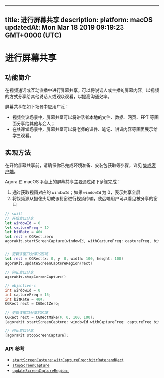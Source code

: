 
---
title: 进行屏幕共享
description: 
platform: macOS
updatedAt: Mon Mar 18 2019 09:19:23 GMT+0000 (UTC)
---
# 进行屏幕共享
## 功能简介
在视频通话或互动直播中进行屏幕共享，可以将说话人或主播的屏幕内容，以视频的方式分享给其他说话人或观众观看，以提高沟通效率。

屏幕共享在如下场景中应用广泛：

- 视频会议场景中，屏幕共享可以将讲话者本地的文件、数据、网页、PPT 等画面分享给其他与会人；
- 在线课堂场景中，屏幕共享可以将老师的课件、笔记、讲课内容等画面展示给学生观看。

## 实现方法

在开始屏幕共享前，请确保你已完成环境准备、安装包获取等步骤，详见 [集成客户端](../../cn/Interactive%20Broadcast/mac_video.md)。

Agora 在 macOS 平台上的屏幕共享主要通过如下步骤完成：
1. 通过获取视窗对应的 `windowId`；如果 `windowId` 为 0，表示共享全屏
2. 将视频源从摄像头切成该视窗进行视频传输，使远端用户可以看见被分享的窗口

```swift
// swift
// 开始窗口分享
let windowId = 0
let captureFreq = 15
let bitRate = 400
let rect = CGRect.zero
agoraKit.startScreenCapture(windowId, withCaptureFreq: captureFreq, bitRate: bitRate, andRect: rect)


// 更新该窗口分享的区域
let rect = CGRect(x: 0, y: 0, width: 100, height: 100)
agoraKit.updateScreenCaptureRegion(rect)

// 停止窗口分享
agoraKit.stopScreenCapture()
```

```objective-c
// objective-c
int windowId = 0;
int captureFreq = 15;
int bitRate = 400;
CGRect rect = CGRectZero;

// 更新该窗口分享的区域
CGRect rect = CGRectMake(0, 0, 100, 100);
[agoraKit startScreenCapture: windowId withCaptureFreq: captureFreq bitRate:(NSInteger)bitRate andRect: rect];  

// 停止窗口分享
[agoraKit stopScreenCapture];
```

### API 参考
* [`startScreenCapture:withCaptureFreq:bitrRate:andRect`](https://docs.agora.io/cn/Interactive%20Broadcast/API%20Reference/oc/Classes/AgoraRtcEngineKit.html#//api/name/startScreenCapture:withCaptureFreq:bitRate:andRect:)
* [`stopScreenCapture`](https://docs.agora.io/cn/Interactive%20Broadcast/API%20Reference/oc/Classes/AgoraRtcEngineKit.html#//api/name/stopScreenCapture)
* [`updateScreenCaptureRegion:`](https://docs.agora.io/cn/Interactive%20Broadcast/API%20Reference/oc/Classes/AgoraRtcEngineKit.html#//api/name/updateScreenCaptureRegion:)

